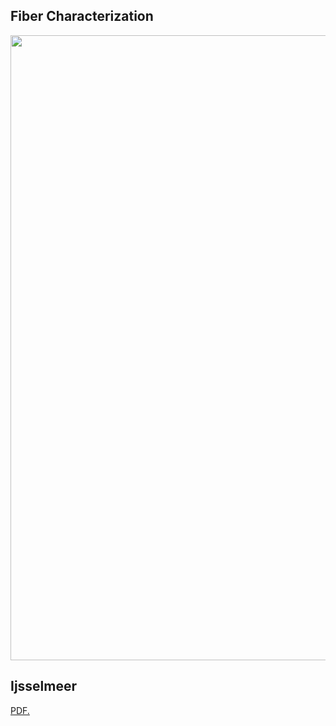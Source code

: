 ## Fiber Characterization
<img src="https://github.com/nroyce7/nroyce7.github.io/blob/master/Noah%20Royce%20NANO-230-page-001.jpg?raw=true" width="1000">

## Ijsselmeer
<a href="nroyce7.github.io/Ijsselmeer_Lake_NoahRoyce.pdf" target="_blank">PDF.</a>

